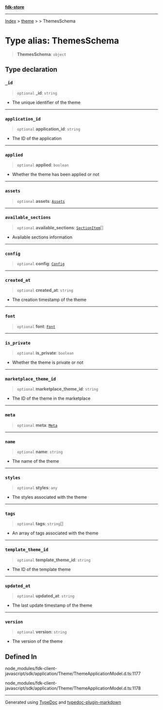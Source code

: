 [**fdk-store**](../../../README.md)
***

[Index](../../../API.md) > [theme](../../README.md) > [<internal>](../README.md) > ThemesSchema

# Type alias: ThemesSchema

> **ThemesSchema**: `object`

## Type declaration

### `_id`

> `optional` **\_id**: `string`

- The unique identifier of the theme

***

### `application_id`

> `optional` **application\_id**: `string`

- The ID of the application

***

### `applied`

> `optional` **applied**: `boolean`

- Whether the theme has been applied or not

***

### `assets`

> `optional` **assets**: [`Assets`](type-alias.Assets.md)

***

### `available_sections`

> `optional` **available\_sections**: [`SectionItem`](type-alias.SectionItem.md)[]

- Available sections information

***

### `config`

> `optional` **config**: [`Config`](type-alias.Config.md)

***

### `created_at`

> `optional` **created\_at**: `string`

- The creation timestamp of the theme

***

### `font`

> `optional` **font**: [`Font`](type-alias.Font.md)

***

### `is_private`

> `optional` **is\_private**: `boolean`

- Whether the theme is private or not

***

### `marketplace_theme_id`

> `optional` **marketplace\_theme\_id**: `string`

- The ID of the theme in the marketplace

***

### `meta`

> `optional` **meta**: [`Meta`](type-alias.Meta.md)

***

### `name`

> `optional` **name**: `string`

- The name of the theme

***

### `styles`

> `optional` **styles**: `any`

- The styles associated with the theme

***

### `tags`

> `optional` **tags**: `string`[]

- An array of tags associated with the theme

***

### `template_theme_id`

> `optional` **template\_theme\_id**: `string`

- The ID of the template theme

***

### `updated_at`

> `optional` **updated\_at**: `string`

- The last update timestamp of the theme

***

### `version`

> `optional` **version**: `string`

- The version of the theme

## Defined In

node\_modules/fdk-client-javascript/sdk/application/Theme/ThemeApplicationModel.d.ts:1177

node\_modules/fdk-client-javascript/sdk/application/Theme/ThemeApplicationModel.d.ts:1178

***
Generated using [TypeDoc](https://typedoc.org/) and [typedoc-plugin-markdown](https://www.npmjs.com/package/typedoc-plugin-markdown)
